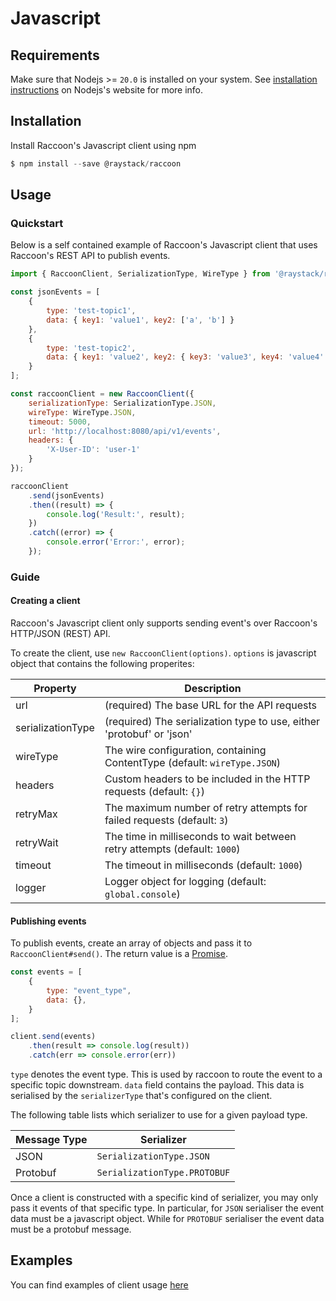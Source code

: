 # Javascript

## Requirements
Make sure that Nodejs >= `20.0` is installed on your system. See [installation instructions](https://nodejs.org/en/download/package-manager) on Nodejs's website for more info.

## Installation
Install Raccoon's Javascript client using npm
```javascript
$ npm install --save @raystack/raccoon
```
## Usage

### Quickstart

Below is a self contained example of Raccoon's Javascript client that uses Raccoon's REST API to publish events.

```javascript title="quickstart.js"
import { RaccoonClient, SerializationType, WireType } from '@raystack/raccoon';

const jsonEvents = [
    {
        type: 'test-topic1',
        data: { key1: 'value1', key2: ['a', 'b'] }
    },
    {
        type: 'test-topic2',
        data: { key1: 'value2', key2: { key3: 'value3', key4: 'value4' } }
    }
];

const raccoonClient = new RaccoonClient({
    serializationType: SerializationType.JSON,
    wireType: WireType.JSON,
    timeout: 5000,
    url: 'http://localhost:8080/api/v1/events',
    headers: {
        'X-User-ID': 'user-1'
    }
});

raccoonClient
    .send(jsonEvents)
    .then((result) => {
        console.log('Result:', result);
    })
    .catch((error) => {
        console.error('Error:', error);
    });
```

### Guide

#### Creating a client
Raccoon's Javascript client only supports sending event's over Raccoon's HTTP/JSON (REST) API.

To create the client, use `new RaccoonClient(options)`. `options` is javascript object that contains the following properites:

| Property | Description |
| --- | --- |
| url | (required) The base URL for the API requests |
| serializationType |  (required) The serialization type to use, either 'protobuf' or 'json' |
| wireType | The wire configuration, containing ContentType (default: `wireType.JSON`)|
| headers | Custom headers to be included in the HTTP requests (default: `{}`)|
| retryMax | The maximum number of retry attempts for failed requests (default: `3`) |
| retryWait | The time in milliseconds to wait between retry attempts (default: `1000`)| 
| timeout | The timeout in milliseconds (default: `1000`)|
| logger | Logger object for logging (default: `global.console`)

#### Publishing events
To publish events, create an array of objects and pass it to `RaccoonClient#send()`. The return value is a [Promise](https://developer.mozilla.org/en-US/docs/Web/JavaScript/Reference/Global_Objects/Promise).

```js
const events = [
    {
        type: "event_type",
        data: {},
    }
];

client.send(events)
    .then(result => console.log(result))
    .catch(err => console.error(err))
```

`type` denotes the event type. This is used by raccoon to route the event to a specific topic downstream. `data` field contains the payload. This data is serialised by the `serializerType` that's configured on the client. 

The following table lists which serializer to use for a given payload type.

| Message Type | Serializer |
| --- | --- |
| JSON | `SerializationType.JSON` |
| Protobuf | `SerializationType.PROTOBUF`|

Once a client is constructed with a specific kind of serializer, you may only pass it events of that specific type. In particular, for `JSON` serialiser the event data must be a javascript object. While for `PROTOBUF` serialiser the event data must be a protobuf message.

## Examples
You can find examples of client usage [here](https://github.com/raystack/raccoon/tree/main/clients/js/examples)
